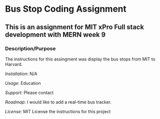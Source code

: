 # Bus Stop Coding Assignment
## This is an assignment for MIT xPro Full stack development with MERN week 9

### Description/Purpose
The instructions for this assingment was display the bus stops from MIT to Harvard.

*Installation*: N/A

*Usage*: Education

*Support*: Please contact

*Roadmap*: I would like to add a real-time bus tracker. 

*License*: MIT License the instructions for this project
